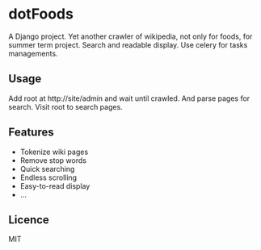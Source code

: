 dotFoods
========

A Django project. Yet another crawler of wikipedia, not only for foods, for summer term project. Search and readable display. Use celery for tasks managements.

Usage
-----

Add root at http://site/admin and wait until crawled. And parse pages for search. Visit root to search pages.

Features
--------

* Tokenize wiki pages
* Remove stop words
* Quick searching
* Endless scrolling
* Easy-to-read display
* ...

Licence
-------

MIT
